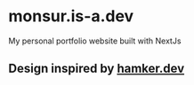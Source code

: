 # monsur.is-a.dev

My personal portfolio website built with NextJs

## Design inspired by [hamker.dev](https://hamker.dev/)